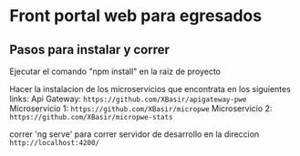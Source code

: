 # Front portal web para egresados

## Pasos para instalar y correr

Ejecutar el comando "npm install" en la raiz de proyecto

Hacer la instalacion de los microservicios que encontrata en los siguientes links:
Api Gateway: `https://github.com/XBasir/apigateway-pwe`
Microservicio 1: `https://github.com/XBasir/micropwe`
Microservicio 2: `https://github.com/XBasir/micropwe-stats`

correr 'ng serve' para correr servidor de desarrollo en la direccion `http://localhost:4200/`